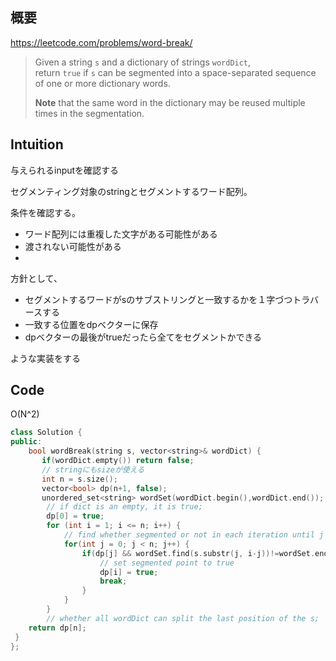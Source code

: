 ## 概要

https://leetcode.com/problems/word-break/

> Given a string `s` and a dictionary of strings `wordDict`, return `true` if `s` can be segmented into a space-separated sequence of one or more dictionary words.
> 
> 
> **Note** that the same word in the dictionary may be reused multiple times in the segmentation.
> 

## Intuition

与えられるinputを確認する

セグメンティング対象のstringとセグメントするワード配列。

条件を確認する。

- ワード配列には重複した文字がある可能性がある
- 渡されない可能性がある
- 

方針として、

- セグメントするワードがsのサブストリングと一致するかを１字づつトラバースする
- 一致する位置をdpベクターに保存
- dpベクターの最後がtrueだったら全てをセグメントかできる

ような実装をする

## Code

O(N^2)

```cpp
class Solution {
public:
    bool wordBreak(string s, vector<string>& wordDict) {
       if(wordDict.empty()) return false;
       // stringにもsizeが使える
       int n = s.size();
       vector<bool> dp(n+1, false);
       unordered_set<string> wordSet(wordDict.begin(),wordDict.end());
        // if dict is an empty, it is true;
        dp[0] = true;
        for (int i = 1; i <= n; i++) {
            // find whether segmented or not in each iteration until j reaches to s length
            for(int j = 0; j < n; j++) {
                if(dp[j] && wordSet.find(s.substr(j, i-j))!=wordSet.end()) {
                    // set segmented point to true
                    dp[i] = true;
                    break;
                }
            }
        }
        // whether all wordDict can split the last position of the s;
    return dp[n];
 }
};
```
